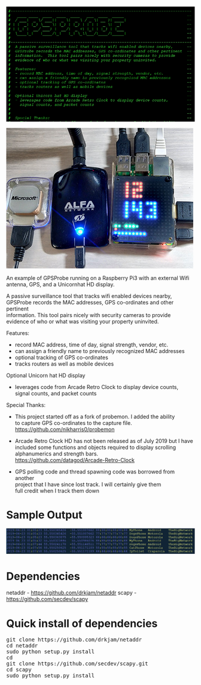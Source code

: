 ![Raspberry Pi Buildout](https://github.com/datagod/gpsprobe/blob/master/GPSProbe%20Logo.jpg)

![Raspberry Pi Buildout](https://github.com/datagod/gpsprobe/blob/master/GPSProbe%20Pi3.jpg)

An example of GPSProbe running on a Raspberry Pi3 with an external Wifi antenna, GPS, and a Unicornhat HD display.

  A passive surveillance tool that tracks wifi enabled devices nearby,      
  GPSProbe records the MAC addresses, GPS co-ordinates and other pertinent  
  information.  This tool pairs nicely with security cameras to provide     
  evidence of who or what was visiting your property uninvited.             
                                                                            
  Features:                                                                 
  - record MAC address, time of day, signal strength, vendor, etc.           
  - can assign a friendly name to previously recognized MAC addresses        
  - optional tracking of GPS co-ordinates                                   
  - tracks routers as well as mobile devices                                
                                                                            
  Optional Unicorn hat HD display                                          
  - leverages code from Arcade Retro Clock to display device counts,        
    signal counts, and packet counts                                        
                                                                            
                                                                            
  Special Thanks:                                                           
  - This project started off as a fork of probemon.  I added the ability    
    to capture GPS co-ordinates to the capture file.                        
    https://github.com/nikharris0/probemon                                  
                                                                            
  - Arcade Retro Clock HD has not been released as of July 2019 but I have  
    included some functions and objects required to display scrolling       
    alphanumerics and strength bars.                                        
    https://github.com/datagod/Arcade-Retro-Clock                                                                      
                                                                            
  - GPS polling code and thread spawning code was borrowed from another     
    project that I have since lost track.  I will certainly give them       
    full credit when I track them down                                     




# Sample Output
![Sample Output](https://github.com/datagod/gpsprobe/blob/master/images/GPSlog.jpg?raw=true)


# Dependencies
netaddr - https://github.com/drkjam/netaddr
scapy - https://github.com/secdev/scapy

# Quick install of dependencies
<pre>
git clone https://github.com/drkjam/netaddr
cd netaddr
sudo python setup.py install
cd
git clone https://github.com/secdev/scapy.git
cd scapy
sudo python setup.py install
</pre>
